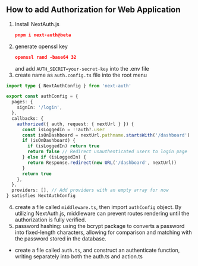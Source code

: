 <!--
 * @Description:
 * @Date: 2024-11-20 10:47:10
 * @LastEditTime: 2024-11-21 10:50:42
-->

## How to add Authorization for Web Application

1. Install NextAuth.js
   ```json
   pnpm i next-auth@beta
   ```
2. generate openssl key
   ```json
   openssl rand -base64 32
   ```
   and add `AUTH_SECRET=your-secret-key` into the .env file
3. create name as `auth.config.ts` file into the root menu

```typescript
import type { NextAuthConfig } from 'next-auth'

export const authConfig = {
  pages: {
    signIn: '/login',
  },
  callbacks: {
    authorized({ auth, request: { nextUrl } }) {
      const isLoggedIn = !!auth?.user
      const isOnDashboard = nextUrl.pathname.startsWith('/dashboard')
      if (isOnDashboard) {
        if (isLoggedIn) return true
        return false // Redirect unauthenticated users to login page
      } else if (isLoggedIn) {
        return Response.redirect(new URL('/dashboard', nextUrl))
      }
      return true
    },
  },
  providers: [], // Add providers with an empty array for now
} satisfies NextAuthConfig
```

4. create a file called `middleware.ts`, then import `authConfig` object. By utilizing NextAuth.js, middleware can prevent routes rendering until the authorization is fully verified.
5. password hashing: using the bcrypt package to converts a password into fixed-length characters, allowing for comparison and matching with the password stored in the database.

- create a file called `auth.ts`, and construct an authenticate function, writing separately into both the auth.ts and action.ts
